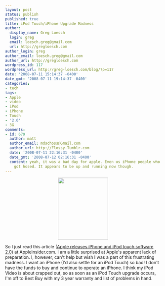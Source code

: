 ```yaml
---
layout: post
status: publish
published: true
title: iPod Touch/iPhone Upgrade Madness
author:
  display_name: Greg Loesch
  login: greg
  email: loesch.greg@gmail.com
  url: http://gregloesch.com
author_login: greg
author_email: loesch.greg@gmail.com
author_url: http://gregloesch.com
wordpress_id: 117
wordpress_url: http://greg-loesch.com/blog/?p=117
date: '2008-07-11 15:14:37 -0400'
date_gmt: '2008-07-11 19:14:37 -0400'
categories:
- tech
tags:
- Apple
- video
- iPod
- iPhone
- Touch
- '2.0'
- 3G
comments:
- id: 679
  author: matt
  author_email: mdschoss@Gmail.com
  author_url: http://Flossy.Tumblr.com
  date: '2008-07-11 22:16:31 -0400'
  date_gmt: '2008-07-12 02:16:31 -0400'
  content: yeah, it was a bad day for apple. Even us iPhone people who were just upgrading
    got hosed. It appears to be up and running now though.
---
```

<p style="text-align: center;"><a title="iPhone comic" rel="lightbox[pics117]" href="http://greg-loesch.com/blog/blog.pics/2008/07/iphone-comic.gif"><img class="attachment wp-att-118 centered" src="http://greg-loesch.com/blog/blog.pics/2008/07/iphone-comic.thumbnail.gif" alt="" width="162" height="200" /></a></p>
<p>So I just read this article (<a title="Apple releases iPhone and iPod touch software 2.0 " href="http://www.appleinsider.com/articles/08/07/11/apple_releases_iphone_and_ipod_touch_software_2_0_see_warning.html" target="_blank">Apple releases iPhone and iPod touch software 2.0</a>) at AppleInsider.com. I am a little surprised at Apple's apparent lack of preparation. I, however, can't help but wish I was a part of this frustrating madness. I want an iPhone (I'd also settle for an iPod Touch) so bad! I don't have the funds to buy and continue to operate an iPhone. I think my iPod Video is about crapped out, so as soon as an iPod Touch upgrade occurs, I'm off to Best Buy with my 3 year warranty and list of problems in hand.</p>
